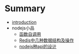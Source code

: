 # Summary

* [introduction](README.md)
* nodejs小品
   * [函数自调用](javascripts.md)
   * [Redis中几种数据结构及操作](redis.md)
   * [nodejs种api的设计](jsAPIImplemention.md)

